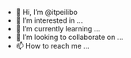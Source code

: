 - 👋 Hi, I’m @itpeilibo
- 👀 I’m interested in ...
- 🌱 I’m currently learning ...
- 💞️ I’m looking to collaborate on ...
- 📫 How to reach me ...

<!---
itpeilibo/itpeilibo is a ✨ special ✨ repository because its `README.md` (this file) appears on your GitHub profile.
You can click the Preview link to take a look at your changes.
--->

